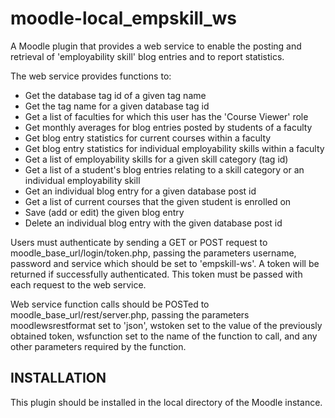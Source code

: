 moodle-local_empskill_ws
========================

A Moodle plugin that provides a web service to enable the posting and retrieval of 'employability skill' blog entries and to report statistics.

The web service provides functions to:
  - Get the database tag id of a given tag name
  - Get the tag name for a given database tag id
  - Get a list of faculties for which this user has the 'Course Viewer' role
  - Get monthly averages for blog entries posted by students of a faculty
  - Get blog entry statistics for current courses within a faculty
  - Get blog entry statistics for individual employability skills within a faculty
  - Get a list of employability skills for a given skill category (tag id)
  - Get a list of a student's blog entries relating to a skill category or an individual employability skill
  - Get an individual blog entry for a given database post id
  - Get a list of current courses that the given student is enrolled on
  - Save (add or edit) the given blog entry
  - Delete an individual blog entry with the given database post id

Users must authenticate by sending a GET or POST request to moodle_base_url/login/token.php, passing the parameters username, password and service which should be set to 'empskill-ws'. A token will be returned if successfully authenticated. This token must be passed with each request to the web service.

Web service function calls should be POSTed to moodle_base_url/rest/server.php, passing the parameters moodlewsrestformat set to 'json', wstoken set to the value of the previously obtained token, wsfunction set to the name of the function to call, and any other parameters required by the function.

<h2>INSTALLATION</h2>
This plugin should be installed in the local directory of the Moodle instance.
